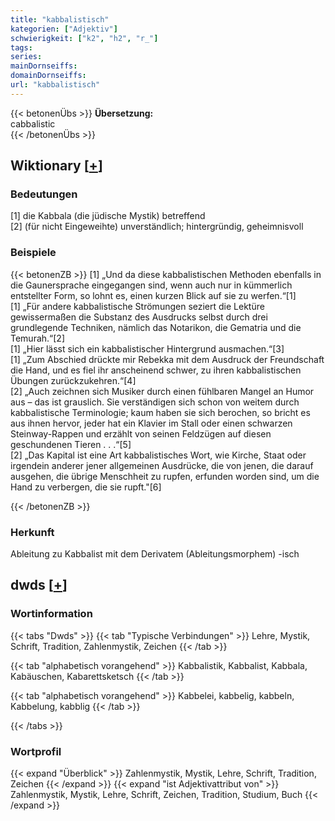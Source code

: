 ```yaml
---
title: "kabbalistisch"
kategorien: ["Adjektiv"]
schwierigkeit: ["k2", "h2", "r_"]
tags:
series:
mainDornseiffs:
domainDornseiffs:
url: "kabbalistisch"
---
```


{{< betonenÜbs >}}
**Übersetzung:**  
cabbalistic  
{{< /betonenÜbs >}}

## Wiktionary [[+](https://de.wiktionary.org/wiki/kabbalistisch)]

### Bedeutungen
[1] die Kabbala (die jüdische Mystik) betreffend  
[2] (für nicht Eingeweihte) unverständlich; hintergründig, geheimnisvoll  

### Beispiele
{{< betonenZB >}}
[1] „Und da diese kabbalistischen Methoden ebenfalls in die Gaunersprache eingegangen sind, wenn auch nur in kümmerlich entstellter Form, so lohnt es, einen kurzen Blick auf sie zu werfen.“[1]  
[1] „Für andere kabbalistische Strömungen seziert die Lektüre gewissermaßen die Substanz des Ausdrucks selbst durch drei grundlegende Techniken, nämlich das Notarikon, die Gematria und die Temurah.“[2]  
[1] „Hier lässt sich ein kabbalistischer Hintergrund ausmachen.“[3]  
[1] „Zum Abschied drückte mir Rebekka mit dem Ausdruck der Freundschaft die Hand, und es fiel ihr anscheinend schwer, zu ihren kabbalistischen Übungen zurückzukehren.“[4]  
[2] „Auch zeichnen sich Musiker durch einen fühlbaren Mangel an Humor aus – das ist grauslich. Sie verständigen sich schon von weitem durch kabbalistische Terminologie; kaum haben sie sich berochen, so bricht es aus ihnen hervor, jeder hat ein Klavier im Stall oder einen schwarzen Steinway-Rappen und erzählt von seinen Feldzügen auf diesen geschundenen Tieren . . .“[5]  
[2] „Das Kapital ist eine Art kabbalistisches Wort, wie Kirche, Staat oder irgendein anderer jener allgemeinen Ausdrücke, die von jenen, die darauf ausgehen, die übrige Menschheit zu rupfen, erfunden worden sind, um die Hand zu verbergen, die sie rupft."[6]  

{{< /betonenZB >}}
### Herkunft
Ableitung zu Kabbalist mit dem Derivatem (Ableitungsmorphem) -isch  



## dwds [[+](https://www.dwds.de/wb/kabbalistisch)]

### Wortinformation
{{< tabs "Dwds" >}}
{{< tab "Typische Verbindungen" >}}
Lehre, Mystik, Schrift, Tradition, Zahlenmystik, Zeichen
{{< /tab >}}

{{< tab "alphabetisch vorangehend" >}}
Kabbalistik, Kabbalist, Kabbala, Kabäuschen, Kabarettsketsch
{{< /tab >}}

{{< tab "alphabetisch vorangehend" >}}
Kabbelei, kabbelig, kabbeln, Kabbelung, kabblig
{{< /tab >}}

{{< /tabs >}}

### Wortprofil
{{< expand "Überblick" >}} Zahlenmystik, Mystik, Lehre, Schrift, Tradition, Zeichen {{< /expand >}}
{{< expand "ist Adjektivattribut von" >}} Zahlenmystik, Mystik, Lehre, Schrift, Zeichen, Tradition, Studium, Buch {{< /expand >}}

